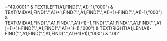 ="49.0001." & TEXT(LEFT(A1,FIND(".",A1)-1),"000") & TEXT(MID(A1,FIND(".",A1)+1,FIND(".",A1,FIND(".",A1)+1)-FIND(".",A1)-1),"000") & TEXT(MID(A1,FIND(".",A1,FIND(".",A1)+1)+1,FIND(".",A1,FIND(".",A1,FIND(".",A1)+1)+1)-FIND(".",A1,FIND(".",A1)+1)-1),"000") & TEXT(RIGHT(A1,LEN(A1)-FIND(".",A1,FIND(".",A1,FIND(".",A1)+1)+1)),"000") & ".00"
